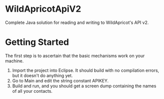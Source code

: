 WildApricotApiV2
================

Complete Java solution for reading and writing to WildApricot's API v2.

Getting Started
===============

The first step is to ascertain that the basic mechanisms work on your machine.

1. Import the project into Eclipse. It should build with no compilation errors, but it doesn't do anything yet.
2. Go to Main and edit the string constant APIKEY.
3. Build and run, and you should get a screen dump containing the names of all your contacts.

